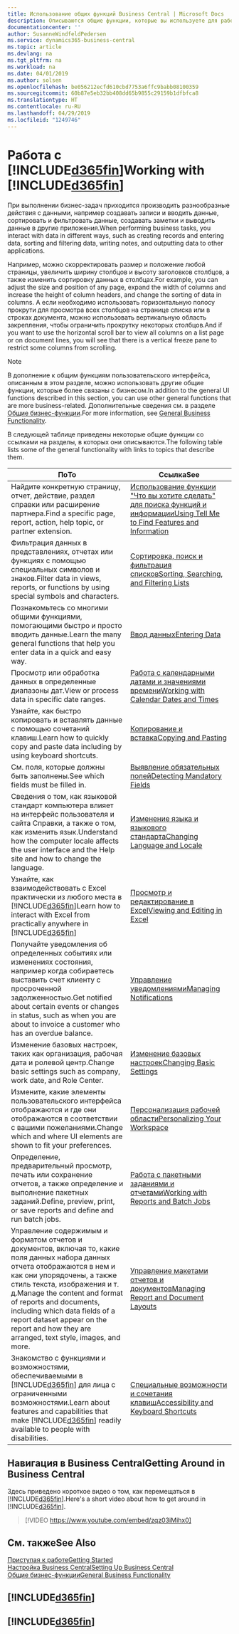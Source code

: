 ```yaml
---
title: Использование общих функций Business Central | Microsoft Docs
description: Описываются общие функции, которые вы используете для работы с данными в Business Central, например ввод значений, сортировка данных и изменение представлений.
documentationcenter: ''
author: SusanneWindfeldPedersen
ms.service: dynamics365-business-central
ms.topic: article
ms.devlang: na
ms.tgt_pltfrm: na
ms.workload: na
ms.date: 04/01/2019
ms.author: solsen
ms.openlocfilehash: be056212ecfd610cbd7753a6ffc9babb08100359
ms.sourcegitcommit: 60b87e5eb32bb408dd65b9855c29159b1dfbfca8
ms.translationtype: HT
ms.contentlocale: ru-RU
ms.lasthandoff: 04/29/2019
ms.locfileid: "1249746"
---
```

# <a name="working-with-included365finincludesd365finmdmd"></a><span data-ttu-id="c96d2-103">Работа с [!INCLUDE[d365fin](includes/d365fin_md.md)]</span><span class="sxs-lookup"><span data-stu-id="c96d2-103">Working with [!INCLUDE[d365fin](includes/d365fin_md.md)]</span></span>
<span data-ttu-id="c96d2-104">При выполнении бизнес-задач приходится производить разнообразные действия с данными, например создавать записи и вводить данные, сортировать и фильтровать данные, создавать заметки и выводить данные в другие приложения.</span><span class="sxs-lookup"><span data-stu-id="c96d2-104">When performing business tasks, you interact with data in different ways, such as creating records and entering data, sorting and filtering data, writing notes, and outputting data to other applications.</span></span>

<span data-ttu-id="c96d2-105">Например, можно скорректировать размер и положение любой страницы, увеличить ширину столбцов и высоту заголовков столбцов, а также изменить сортировку данных в столбцах.</span><span class="sxs-lookup"><span data-stu-id="c96d2-105">For example, you can adjust the size and position of any page, expand the width of columns and increase the height of column headers, and change the sorting of data in columns.</span></span> <span data-ttu-id="c96d2-106">А если необходимо использовать горизонтальную полосу прокрути для просмотра всех столбцов на странице списка или в строках документа, можно использовать вертикальную область закрепления, чтобы ограничить прокрутку некоторых столбцов.</span><span class="sxs-lookup"><span data-stu-id="c96d2-106">And if you want to use the horizontal scroll bar to view all columns on a list page or on document lines, you will see that there is a vertical freeze pane to restrict some columns from scrolling.</span></span>

> [!NOTE]
> <span data-ttu-id="c96d2-107">В дополнение к общим функциям пользовательского интерфейса, описанным в этом разделе, можно использовать другие общие функции, которые более связаны с бизнесом.</span><span class="sxs-lookup"><span data-stu-id="c96d2-107">In addition to the general UI functions described in this section, you can use other general functions that are more business-related.</span></span> <span data-ttu-id="c96d2-108">Дополнительные сведения см. в разделе [Общие бизнес-функции](ui-across-business-areas.md).</span><span class="sxs-lookup"><span data-stu-id="c96d2-108">For more information, see [General Business Functionality](ui-across-business-areas.md).</span></span>

<span data-ttu-id="c96d2-109">В следующей таблице приведены некоторые общие функции со ссылками на разделы, в которых они описываются.</span><span class="sxs-lookup"><span data-stu-id="c96d2-109">The following table lists some of the general functionality with links to topics that describe them.</span></span>

| <span data-ttu-id="c96d2-110">По</span><span class="sxs-lookup"><span data-stu-id="c96d2-110">To</span></span> | <span data-ttu-id="c96d2-111">Ссылка</span><span class="sxs-lookup"><span data-stu-id="c96d2-111">See</span></span> |
| --- | --- |
| <span data-ttu-id="c96d2-112">Найдите конкретную страницу, отчет, действие, раздел справки или расширение партнера.</span><span class="sxs-lookup"><span data-stu-id="c96d2-112">Find a specific page, report, action, help topic, or partner extension.</span></span> |[<span data-ttu-id="c96d2-113">Использование функции "Что вы хотите сделать" для поиска функций и информации</span><span class="sxs-lookup"><span data-stu-id="c96d2-113">Using Tell Me to Find Features and Information</span></span>](ui-search.md) |
| <span data-ttu-id="c96d2-114">Фильтрация данных в представлениях, отчетах или функциях с помощью специальных символов и знаков.</span><span class="sxs-lookup"><span data-stu-id="c96d2-114">Filter data in views, reports, or functions by using special symbols and characters.</span></span> |[<span data-ttu-id="c96d2-115">Сортировка, поиск и фильтрация списков</span><span class="sxs-lookup"><span data-stu-id="c96d2-115">Sorting, Searching, and Filtering Lists</span></span>](ui-enter-criteria-filters.md) |
|<span data-ttu-id="c96d2-116">Познакомьтесь со многими общими функциями, помогающими быстро и просто вводить данные.</span><span class="sxs-lookup"><span data-stu-id="c96d2-116">Learn the many general functions that help you enter data in a quick and easy way.</span></span>|[<span data-ttu-id="c96d2-117">Ввод данных</span><span class="sxs-lookup"><span data-stu-id="c96d2-117">Entering Data</span></span>](ui-enter-data.md)|
| <span data-ttu-id="c96d2-118">Просмотр или обработка данных в определенные диапазоны дат.</span><span class="sxs-lookup"><span data-stu-id="c96d2-118">View or process data in specific date ranges.</span></span> |[<span data-ttu-id="c96d2-119">Работа с календарными датами и значениями времени</span><span class="sxs-lookup"><span data-stu-id="c96d2-119">Working with Calendar Dates and Times</span></span>](ui-enter-date-ranges.md) |
|<span data-ttu-id="c96d2-120">Узнайте, как быстро копировать и вставлять данные с помощью сочетаний клавиш.</span><span class="sxs-lookup"><span data-stu-id="c96d2-120">Learn how to quickly copy and paste data including by using keyboard shortcuts.</span></span>|[<span data-ttu-id="c96d2-121">Копирование и вставка</span><span class="sxs-lookup"><span data-stu-id="c96d2-121">Copying and Pasting</span></span>](ui-copy-paste.md)|
| <span data-ttu-id="c96d2-122">См. поля, которые должны быть заполнены.</span><span class="sxs-lookup"><span data-stu-id="c96d2-122">See which fields must be filled in.</span></span> |[<span data-ttu-id="c96d2-123">Выявление обязательных полей</span><span class="sxs-lookup"><span data-stu-id="c96d2-123">Detecting Mandatory Fields</span></span>](ui-mandatory-fields.md) |
|<span data-ttu-id="c96d2-124">Сведения о том, как языковой стандарт компьютера влияет на интерфейс пользователя и сайта Справки, а также о том, как изменить язык.</span><span class="sxs-lookup"><span data-stu-id="c96d2-124">Understand how the computer locale affects the user interface and the Help site and how to change the language.</span></span>|[<span data-ttu-id="c96d2-125">Изменение языка и языкового стандарта</span><span class="sxs-lookup"><span data-stu-id="c96d2-125">Changing Language and Locale</span></span>](about-locale-language.md)|
|<span data-ttu-id="c96d2-126">Узнайте, как взаимодействовать с Excel практически из любого места в [!INCLUDE[d365fin](includes/d365fin_md.md)]</span><span class="sxs-lookup"><span data-stu-id="c96d2-126">Learn how to interact with Excel from practically anywhere in [!INCLUDE[d365fin](includes/d365fin_md.md)]</span></span>|[<span data-ttu-id="c96d2-127">Просмотр и редактирование в Excel</span><span class="sxs-lookup"><span data-stu-id="c96d2-127">Viewing and Editing in Excel</span></span>](across-work-with-excel.md)|
|<span data-ttu-id="c96d2-128">Получайте уведомления об определенных событиях или изменениях состояния, например когда собираетесь выставить счет клиенту с просроченной задолженностью.</span><span class="sxs-lookup"><span data-stu-id="c96d2-128">Get notified about certain events or changes in status, such as when you are about to invoice a customer who has an overdue balance.</span></span>|[<span data-ttu-id="c96d2-129">Управление уведомлениями</span><span class="sxs-lookup"><span data-stu-id="c96d2-129">Managing Notifications</span></span>](ui-smart-notifications.md)|
| <span data-ttu-id="c96d2-130">Изменение базовых настроек, таких как организация, рабочая дата и ролевой центр.</span><span class="sxs-lookup"><span data-stu-id="c96d2-130">Change basic settings such as company, work date, and Role Center.</span></span> |[<span data-ttu-id="c96d2-131">Изменение базовых настроек</span><span class="sxs-lookup"><span data-stu-id="c96d2-131">Changing Basic Settings</span></span>](ui-change-basic-settings.md) |
| <span data-ttu-id="c96d2-132">Измените, какие элементы пользовательского интерфейса отображаются и где они отображаются в соответствии с вашими пожеланиями.</span><span class="sxs-lookup"><span data-stu-id="c96d2-132">Change which and where UI elements are shown to fit your preferences.</span></span>|[<span data-ttu-id="c96d2-133">Персонализация рабочей области</span><span class="sxs-lookup"><span data-stu-id="c96d2-133">Personalizing Your Workspace</span></span>](ui-personalization-user.md) |
|<span data-ttu-id="c96d2-134">Определение, предварительный просмотр, печать или сохранение отчетов, а также определение и выполнение пакетных заданий.</span><span class="sxs-lookup"><span data-stu-id="c96d2-134">Define, preview, print, or save reports and define and run batch jobs.</span></span>|[<span data-ttu-id="c96d2-135">Работа с пакетными заданиями и отчетами</span><span class="sxs-lookup"><span data-stu-id="c96d2-135">Working with Reports and Batch Jobs</span></span>](ui-work-report.md)|
| <span data-ttu-id="c96d2-136">Управление содержимым и форматом отчетов и документов, включая то, какие поля данных набора данных отчета отображаются в нем и как они упорядочены, а также стиль текста, изображения и т. д.</span><span class="sxs-lookup"><span data-stu-id="c96d2-136">Manage the content and format of reports and documents, including which data fields of a report dataset appear on the report and how they are arranged, text style, images, and more.</span></span>|[<span data-ttu-id="c96d2-137">Управление макетами отчетов и документов</span><span class="sxs-lookup"><span data-stu-id="c96d2-137">Managing Report and Document Layouts</span></span>](ui-manage-report-layouts.md) |
|<span data-ttu-id="c96d2-138">Знакомство с функциями и возможностями, обеспечиваемыми в [!INCLUDE[d365fin](includes/d365fin_md.md)] для лица с ограниченными возможностями.</span><span class="sxs-lookup"><span data-stu-id="c96d2-138">Learn about features and capabilities that make [!INCLUDE[d365fin](includes/d365fin_md.md)] readily available to people with disabilities.</span></span>|[<span data-ttu-id="c96d2-139">Специальные возможности и сочетания клавиш</span><span class="sxs-lookup"><span data-stu-id="c96d2-139">Accessibility and Keyboard Shortcuts</span></span>](ui-accessibility.md)|

## <a name="getting-around-in-business-central"></a><span data-ttu-id="c96d2-140">Навигация в Business Central</span><span class="sxs-lookup"><span data-stu-id="c96d2-140">Getting Around in Business Central</span></span>
<span data-ttu-id="c96d2-141">Здесь приведено короткое видео о том, как перемещаться в [!INCLUDE[d365fin](includes/d365fin_md.md)].</span><span class="sxs-lookup"><span data-stu-id="c96d2-141">Here's a short video about how to get around in [!INCLUDE[d365fin](includes/d365fin_md.md)].</span></span>

> [!VIDEO https://www.youtube.com/embed/zqz03iMihx0]

## <a name="see-also"></a><span data-ttu-id="c96d2-142">См. также</span><span class="sxs-lookup"><span data-stu-id="c96d2-142">See Also</span></span>
[<span data-ttu-id="c96d2-143">Приступая к работе</span><span class="sxs-lookup"><span data-stu-id="c96d2-143">Getting Started</span></span>](product-get-started.md)  
[<span data-ttu-id="c96d2-144">Настройка Business Central</span><span class="sxs-lookup"><span data-stu-id="c96d2-144">Setting Up Business Central</span></span>](setup.md)  
[<span data-ttu-id="c96d2-145">Общие бизнес-функции</span><span class="sxs-lookup"><span data-stu-id="c96d2-145">General Business Functionality</span></span>](ui-across-business-areas.md)  

## [!INCLUDE[d365fin](includes/free_trial_md.md)]  
## [!INCLUDE[d365fin](includes/training_link_md.md)]
